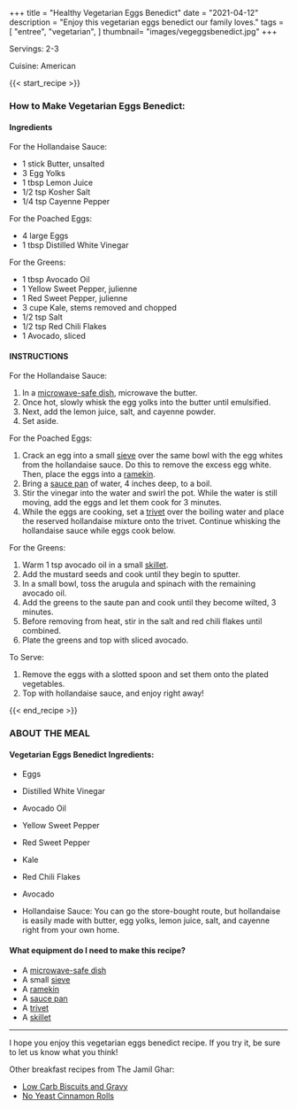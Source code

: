 +++
title = "Healthy Vegetarian Eggs Benedict"
date = "2021-04-12"
description = "Enjoy this vegetarian eggs benedict our family loves."
tags = [
    "entree",
    "vegetarian",
]
thumbnail= "images/vegeggsbenedict.jpg"
+++

Servings: 2-3 <!--more-->

Cuisine: American

{{< start_recipe >}}

### How to Make Vegetarian Eggs Benedict: 

#### Ingredients 

For the Hollandaise Sauce: 

* 1 stick Butter, unsalted
* 3 Egg Yolks
* 1 tbsp Lemon Juice
* 1/2 tsp Kosher Salt
* 1/4 tsp Cayenne Pepper
  
For the Poached Eggs: 

* 4 large Eggs
* 1 tbsp Distilled White Vinegar

For the Greens: 

* 1 tbsp Avocado Oil 
* 1 Yellow Sweet Pepper, julienne 
* 1 Red Sweet Pepper, julienne 
* 3 cupe Kale, stems removed and chopped 
* 1/2 tsp Salt 
* 1/2 tsp Red Chili Flakes 
* 1 Avocado, sliced

#### INSTRUCTIONS

For the Hollandaise Sauce:

1. In a [microwave-safe dish](https://amzn.to/3GGi0cg), microwave the butter. 
2. Once hot, slowly whisk the egg yolks into the butter until emulsified. 
3. Next, add the lemon juice, salt, and cayenne powder. 
4. Set aside. 

For the Poached Eggs: 

1. Crack an egg into a small [sieve](https://amzn.to/31d0Q5K) over the same bowl with the egg whites from the hollandaise sauce. Do this to remove the excess egg white. Then, place the eggs into a [ramekin](https://amzn.to/3jTAxYH).
2. Bring a [sauce pan](https://amzn.to/3nQrTLL) of water, 4 inches deep, to a boil.
3. Stir the vinegar into the water and swirl the pot. While the water is still moving, add the eggs and let them cook for 3 minutes.
4. While the eggs are cooking, set a [trivet](https://amzn.to/3w7fneK) over the boiling water and place the reserved hollandaise mixture onto the trivet. Continue whisking the hollandaise sauce while eggs cook below.  

For the  Greens: 

1. Warm  1 tsp avocado oil in a small [skillet](https://amzn.to/3jYY8r3). 
2. Add the mustard seeds and cook until they begin to sputter. 
3. In a small bowl, toss the arugula and spinach with the remaining avocado oil. 
4. Add the greens to the saute pan and cook until they become wilted, 3 minutes. 
5. Before removing from heat, stir in the salt and red chili flakes until combined. 
6. Plate the greens and top with sliced avocado. 

To Serve: 

1. Remove the eggs with a slotted spoon and set them onto the plated vegetables.
2. Top with hollandaise sauce, and enjoy right away! 

{{< end_recipe >}}

### ABOUT THE MEAL

#### Vegetarian Eggs Benedict Ingredients: 

* Eggs

* Distilled White Vinegar

* Avocado Oil 

* Yellow Sweet Pepper

* Red Sweet Pepper

* Kale

* Red Chili Flakes 

* Avocado

* Hollandaise Sauce: You can go the store-bought route, but hollandaise is easily made with butter, egg yolks, lemon juice, salt, and cayenne right from your own home.  


#### What equipment do I need to make this recipe?

* A [microwave-safe dish](https://amzn.to/3GGi0cg)
* A small [sieve](https://amzn.to/31d0Q5K)
* A [ramekin](https://amzn.to/3jTAxYH)
* A [sauce pan](https://amzn.to/3nQrTLL)
* A [trivet](https://amzn.to/3w7fneK)
* A [skillet](https://amzn.to/3nQrTLL)

----

I hope you enjoy this vegetarian eggs benedict recipe. If you try it, be sure to let us know what you think!

Other breakfast recipes from The Jamil Ghar:

* [Low Carb Biscuits and Gravy](https://www.jamilghar.com/recipe/biscuits_and_gravylc/)
* [No Yeast Cinnamon Rolls](https://www.jamilghar.com/recipe/cinnamon_rolls/)
